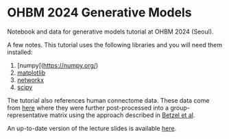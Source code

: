 # OHBM 2024 Generative Models
Notebook and data for generative models tutorial at OHBM 2024 (Seoul).

A few notes. This tutorial uses the following libraries and you will need them installed:
1. [numpy[(https://numpy.org/)
2. [matplotlib](https://matplotlib.org/)
3. [networkx](https://networkx.org/)
4. [scipy](https://scipy.org/)

The tutorial also references human connectome data. These data come from [here](https://zenodo.org/records/2872624) where they were further post-processed into a group-representative matrix using the approach described in [Betzel et al](https://direct.mit.edu/netn/article/3/2/475/2219/Distance-dependent-consensus-thresholds-for).

An up-to-date version of the lecture slides is available [here](https://www.dropbox.com/scl/fi/ijid2v2r0ibqg444hjpso/betzel-ohbm2024-educational_workshop-generative_models.pptx?rlkey=aictlbutwivfk7v3yw3myb5zk&dl=0).
